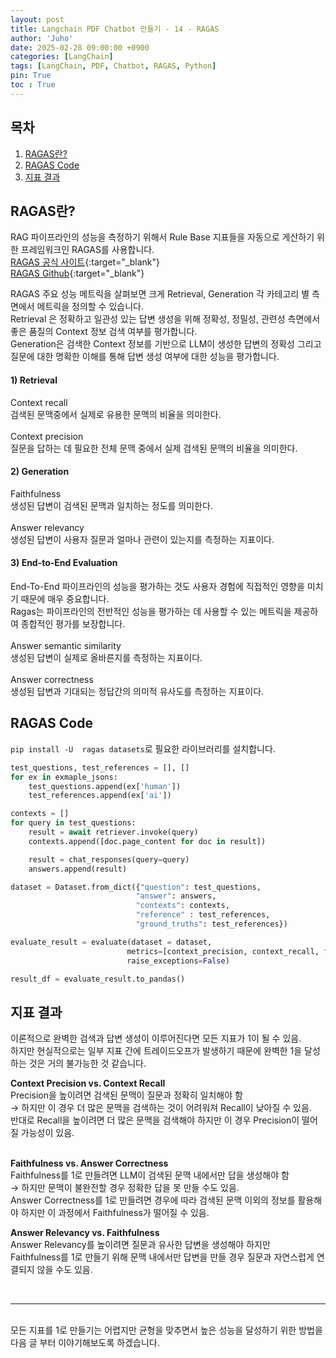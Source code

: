 ```yaml
---
layout: post
title: Langchain PDF Chatbot 만들기 - 14 - RAGAS
author: 'Juho'
date: 2025-02-28 09:00:00 +0900
categories: [LangChain]
tags: [LangChain, PDF, Chatbot, RAGAS, Python]
pin: True
toc : True
---
```


<style>
  th{
    font-weight: bold;
    text-align: center;
    background-color: white;
  }
  td{
    background-color: white;
  }

</style>

## 목차
1. [RAGAS란?](#ragas란)
2. [RAGAS Code](#ragas-code)
3. [지표 결과](#지표-결과)

## RAGAS란?
RAG 파이프라인의 성능을 측정하기 위해서 Rule Base 지표들을 자동으로 게산하기 위한 프레임워크인 RAGAS를 사용합니다.<br/>
[RAGAS 공식 사이트](https://docs.ragas.io/en/stable/index.html){:target="_blank"}<br/>
[RAGAS Github](https://github.com/explodinggradients/ragas){:target="_blank"}<br/>

RAGAS 주요 성능 메트릭을 살펴보면 크게 Retrieval, Generation 각 카테고리 별 측면에서 메트릭을 정의할 수 있습니다.<br/>
Retrieval 은 정확하고 일관성 있는 답변 생성을 위해 정확성, 정밀성, 관련성 측면에서 좋은 품질의 Context 정보 검색 여부를 평가합니다.<br/>
Generation은 검색한 Context 정보를 기반으로 LLM이 생성한 답변의 정확성 그리고 질문에 대한 명확한 이해를 통해 답변 생성 여부에 대한 성능을 평가합니다.<br/>

#### 1) Retrieval
Context recall<br/>
검색된 문맥중에서 실제로 유용한 문맥의 비율을 의미한다.<br/>
<br/>
Context precision<br/>
질문을 답하는 데 필요한 전체 문맥 중에서 실제 검색된 문맥의 비율을 의미한다.<br/>

#### 2) Generation
Faithfulness<br/>
생성된 답변이 검색된 문맥과 일치하는 정도를 의미한다.<br/>
<br/>
Answer relevancy<br/>
생성된 답변이 사용자 질문과 얼마나 관련이 있는지를 측정하는 지표이다.<br/>

#### 3) End-to-End Evaluation
End-To-End 파이프라인의 성능을 평가하는 것도 사용자 경험에 직접적인 영향을 미치기 때문에 매우 중요합니다.<br/>
Ragas는 파이프라인의 전반적인 성능을 평가하는 데 사용할 수 있는 메트릭을 제공하여 종합적인 평가를 보장합니다.<br/>
<br/>
Answer semantic similarity<br/>
생성된 답변이 실제로 올바른지를 측정하는 지표이다.<br/>
<br/>
Answer correctness<br/>
생성된 답변과 기대되는 정답간의 의미적 유사도를 측정하는 지표이다.<br/>

## RAGAS Code
`pip install -U  ragas datasets`로 필요한 라이브러리를 설치합니다.<br/>
```python
test_questions, test_references = [], []
for ex in exmaple_jsons:
    test_questions.append(ex['human'])
    test_references.append(ex['ai'])

contexts = []
for query in test_questions:
    result = await retriever.invoke(query)
    contexts.append([doc.page_content for doc in result])

    result = chat_responses(query=query)
    answers.append(result)

dataset = Dataset.from_dict({"question": test_questions,
                            "answer": answers,
                            "contexts": contexts,
                            "reference" : test_references,
                            "ground_truths": test_references})

evaluate_result = evaluate(dataset = dataset, 
                          metrics=[context_precision, context_recall, faithfulness, answer_relevancy, answer_correctness, answer_similarity],
                          raise_exceptions=False)

result_df = evaluate_result.to_pandas()
```

## 지표 결과
이론적으로 완벽한 검색과 답변 생성이 이루어진다면 모든 지표가 1이 될 수 있음.<br/>
하지만 현실적으로는 일부 지표 간에 트레이드오프가 발생하기 때문에 완벽한 1을 달성하는 것은 거의 불가능한 것 같습니다.<br/>

**Context Precision vs. Context Recall**<br/>
Precision을 높이려면 검색된 문맥이 질문과 정확히 일치해야 함<br/>
→ 하지만 이 경우 더 많은 문맥을 검색하는 것이 어려워져 Recall이 낮아질 수 있음.<br/>
반대로 Recall을 높이려면 더 많은 문맥을 검색해야 하지만 이 경우 Precision이 떨어질 가능성이 있음.<br/>
<br/>

**Faithfulness vs. Answer Correctness**<br/>
Faithfulness를 1로 만들려면 LLM이 검색된 문맥 내에서만 답을 생성해야 함<br/>
→ 하지만 문맥이 불완전할 경우 정확한 답을 못 만들 수도 있음.<br/>
Answer Correctness를 1로 만들려면 경우에 따라 검색된 문맥 이외의 정보를 활용해야 하지만 이 과정에서 Faithfulness가 떨어질 수 있음.<br/>

**Answer Relevancy vs. Faithfulness**<br/>
Answer Relevancy를 높이려면 질문과 유사한 답변을 생성해야 하지만<br/>
Faithfulness를 1로 만들기 위해 문맥 내에서만 답변을 만들 경우 질문과 자연스럽게 연결되지 않을 수도 있음.<br/>

<br/>

--- 

<br/>
모든 지표를 1로 만들기는 어렵지만 균형을 맞추면서 높은 성능을 달성하기 위한 방법을 다음 글 부터 이야기해보도록 하겠습니다.<br/>